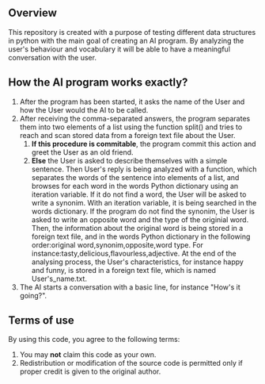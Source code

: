 <h2>Overview</h2>
<p>This repository is created with a purpose of testing different data structures in python with the main goal of creating an AI program. By analyzing the user's behaviour and vocabulary it will be able to have a meaningful conversation with the user.</p>

<h2>How the AI program works exactly?</h2>
<p>
  <list><ol><li>After the program has been started, it asks the name of the User and how the User would the AI to be called.</li> 
    <li>After receiving the comma-separated answers, the program separates them into two elements of a list using the function split() and tries to reach and scan stored data from a foreign text file about the User. <ol><li><b>If this procedure is commitable</b>, the program commit this action and greet the User as an old friend.</li><li><b>Else</b> the User is asked to describe themselves with a simple sentence. Then User's reply is being analyzed with a function, which separates the words of the sentence into elements of a list, and browses for each word in the words Python dictionary using an iteration variable. If it do not find a word, the User will be asked to write a synonim. With an iteration variable, it is being searched in the words dictionary. If the program do not find the synonim, the User is asked to write an opposite word and the type of the originial word. Then, the information about the original word is being stored in a foreign text file, and in the words Python dictionary in the following order:original word,synonim,opposite,word type. For instance:tasty,delicious,flavourless,adjective. At the end of the analysing process, the User's characteristics, for instance happy and funny, is stored in a foreign text file, which is named User's_name.txt.</ol></li></li>
  <li>
    The AI starts a conversation with a basic line, for instance "How's it going?".
  </li>
  </ol></list></p>




<h2>Terms of use</h2>
<p>By using this code, you agree to the following terms:<list><ol>
<li>You may <b>not</b> claim this code as your own.</li>
<li>Redistribution or modification of the source code is permitted only if proper credit is given to the original author.</li>
</ol></list></p>
